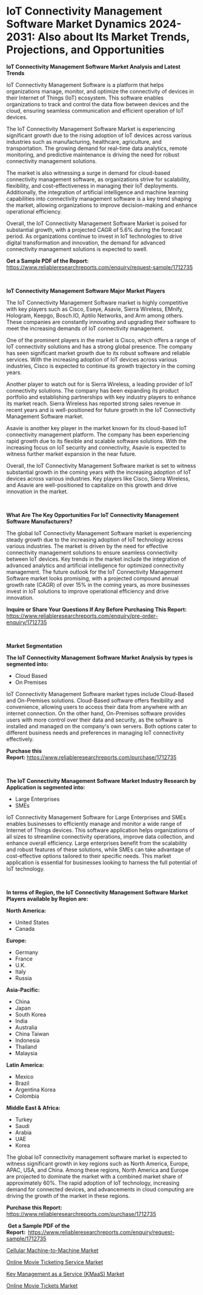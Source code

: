 <p><h1>IoT Connectivity Management Software Market Dynamics 2024-2031: Also about Its Market Trends, Projections, and Opportunities</h1></p><p><strong>IoT Connectivity Management Software Market Analysis and Latest Trends</strong></p>
<p><p>IoT Connectivity Management Software is a platform that helps organizations manage, monitor, and optimize the connectivity of devices in their Internet of Things (IoT) ecosystem. This software enables organizations to track and control the data flow between devices and the cloud, ensuring seamless communication and efficient operation of IoT devices.</p><p>The IoT Connectivity Management Software Market is experiencing significant growth due to the rising adoption of IoT devices across various industries such as manufacturing, healthcare, agriculture, and transportation. The growing demand for real-time data analytics, remote monitoring, and predictive maintenance is driving the need for robust connectivity management solutions.</p><p>The market is also witnessing a surge in demand for cloud-based connectivity management software, as organizations strive for scalability, flexibility, and cost-effectiveness in managing their IoT deployments. Additionally, the integration of artificial intelligence and machine learning capabilities into connectivity management software is a key trend shaping the market, allowing organizations to improve decision-making and enhance operational efficiency.</p><p>Overall, the IoT Connectivity Management Software Market is poised for substantial growth, with a projected CAGR of 5.6% during the forecast period. As organizations continue to invest in IoT technologies to drive digital transformation and innovation, the demand for advanced connectivity management solutions is expected to swell.</p></p>
<p><strong>Get a Sample PDF of the Report:&nbsp;</strong> <a href="https://www.reliableresearchreports.com/enquiry/request-sample/1712735">https://www.reliableresearchreports.com/enquiry/request-sample/1712735</a></p>
<p>&nbsp;</p>
<p><strong>IoT Connectivity Management Software Major Market Players</strong></p>
<p><p>The IoT Connectivity Management Software market is highly competitive with key players such as Cisco, Eseye, Asavie, Sierra Wireless, EMnify, Hologram, Keepgo, Bosch.IO, Aptilo Networks, and Arm among others. These companies are constantly innovating and upgrading their software to meet the increasing demands of IoT connectivity management.</p><p>One of the prominent players in the market is Cisco, which offers a range of IoT connectivity solutions and has a strong global presence. The company has seen significant market growth due to its robust software and reliable services. With the increasing adoption of IoT devices across various industries, Cisco is expected to continue its growth trajectory in the coming years.</p><p>Another player to watch out for is Sierra Wireless, a leading provider of IoT connectivity solutions. The company has been expanding its product portfolio and establishing partnerships with key industry players to enhance its market reach. Sierra Wireless has reported strong sales revenue in recent years and is well-positioned for future growth in the IoT Connectivity Management Software market.</p><p>Asavie is another key player in the market known for its cloud-based IoT connectivity management platform. The company has been experiencing rapid growth due to its flexible and scalable software solutions. With the increasing focus on IoT security and connectivity, Asavie is expected to witness further market expansion in the near future.</p><p>Overall, the IoT Connectivity Management Software market is set to witness substantial growth in the coming years with the increasing adoption of IoT devices across various industries. Key players like Cisco, Sierra Wireless, and Asavie are well-positioned to capitalize on this growth and drive innovation in the market.</p></p>
<p>&nbsp;</p>
<p><strong>What Are The Key Opportunities For IoT Connectivity Management Software Manufacturers?</strong></p>
<p><p>The global IoT Connectivity Management Software market is experiencing steady growth due to the increasing adoption of IoT technology across various industries. The market is driven by the need for effective connectivity management solutions to ensure seamless connectivity between IoT devices. Key trends in the market include the integration of advanced analytics and artificial intelligence for optimized connectivity management. The future outlook for the IoT Connectivity Management Software market looks promising, with a projected compound annual growth rate (CAGR) of over 15% in the coming years, as more businesses invest in IoT solutions to improve operational efficiency and drive innovation.</p></p>
<p><strong>Inquire or Share Your Questions If Any Before Purchasing This Report:</strong> <a href="https://www.reliableresearchreports.com/enquiry/pre-order-enquiry/1712735">https://www.reliableresearchreports.com/enquiry/pre-order-enquiry/1712735</a></p>
<p>&nbsp;</p>
<p><strong>Market Segmentation</strong></p>
<p><strong>The IoT Connectivity Management Software Market Analysis by types is segmented into:</strong></p>
<p><ul><li>Cloud Based</li><li>On Premises</li></ul></p>
<p><p>IoT Connectivity Management Software market types include Cloud-Based and On-Premises solutions. Cloud-Based software offers flexibility and convenience, allowing users to access their data from anywhere with an internet connection. On the other hand, On-Premises software provides users with more control over their data and security, as the software is installed and managed on the company's own servers. Both options cater to different business needs and preferences in managing IoT connectivity effectively.</p></p>
<p><strong>Purchase this Report:&nbsp;</strong><a href="https://www.reliableresearchreports.com/purchase/1712735">https://www.reliableresearchreports.com/purchase/1712735</a></p>
<p>&nbsp;</p>
<p><strong>The IoT Connectivity Management Software Market Industry Research by Application is segmented into:</strong></p>
<p><ul><li>Large Enterprises</li><li>SMEs</li></ul></p>
<p><p>IoT Connectivity Management Software for Large Enterprises and SMEs enables businesses to efficiently manage and monitor a wide range of Internet of Things devices. This software application helps organizations of all sizes to streamline connectivity operations, improve data collection, and enhance overall efficiency. Large enterprises benefit from the scalability and robust features of these solutions, while SMEs can take advantage of cost-effective options tailored to their specific needs. This market application is essential for businesses looking to harness the full potential of IoT technology.</p></p>
<p>&nbsp;</p>
<p><strong>In terms of Region, the IoT Connectivity Management Software Market Players available by Region are:</strong></p>
<p>
    <p> <strong> North America: </strong>
        <ul>
            <li>United States</li>
            <li>Canada</li>
        </ul>
        </p> 
    <p> <strong> Europe: </strong>
        <ul>
            <li>Germany</li>
            <li>France</li>
            <li>U.K.</li>
            <li>Italy</li>
            <li>Russia</li>
        </ul>
        </p> 
    <p> <strong> Asia-Pacific: </strong>
        <ul>
            <li>China</li>
            <li>Japan</li>
            <li>South Korea</li>
            <li>India</li>
            <li>Australia</li>
            <li>China Taiwan</li>
            <li>Indonesia</li>
            <li>Thailand</li>
            <li>Malaysia</li>
        </ul>
        </p> 
    <p> <strong> Latin America: </strong>
        <ul>
            <li>Mexico</li>
            <li>Brazil</li>
            <li>Argentina Korea</li>
            <li>Colombia</li>
        </ul>
        </p> 
    <p> <strong> Middle East & Africa: </strong>
        <ul>
            <li>Turkey</li>
            <li>Saudi</li>
            <li>Arabia</li>
            <li>UAE</li>
            <li>Korea</li>
        </ul>
    </p>
    </p>
<p><p>The global IoT connectivity management software market is expected to witness significant growth in key regions such as North America, Europe, APAC, USA, and China. Among these regions, North America and Europe are projected to dominate the market with a combined market share of approximately 60%. The rapid adoption of IoT technology, increasing demand for connected devices, and advancements in cloud computing are driving the growth of the market in these regions.</p></p>
<p><strong>Purchase this Report: </strong><a href="https://www.reliableresearchreports.com/purchase/1712735">https://www.reliableresearchreports.com/purchase/1712735</a></p>
<p>&nbsp;<strong>Get a Sample PDF of the Report:&nbsp;&nbsp;</strong><a href="https://www.reliableresearchreports.com/enquiry/request-sample/1712735">https://www.reliableresearchreports.com/enquiry/request-sample/1712735</a></p>
<p><strong></strong></p>
<p><p><a href="https://github.com/nathandecarvalho/Market-Research-Report-List-2/blob/main/cellular-machine-to-machine-market.md">Cellular Machine-to-Machine Market</a></p><p><a href="https://github.com/gdfhhhj/Market-Research-Report-List-3/blob/main/online-movie-ticketing-service-market.md">Online Movie Ticketing Service Market</a></p><p><a href="https://github.com/kosella/Market-Research-Report-List-2/blob/main/key-management-as-a-service-kmaas-market.md">Key Management as a Service (KMaaS) Market</a></p><p><a href="https://github.com/julyju69/Market-Research-Report-List-2/blob/main/online-movie-tickets-market.md">Online Movie Tickets Market</a></p></p>
